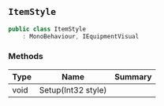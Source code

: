 ## `ItemStyle`

```csharp
public class ItemStyle
    : MonoBehaviour, IEquipmentVisual
```

### Methods

| Type | Name | Summary | 
| --- | --- | --- | 
| void | Setup(Int32 style) |  | 


